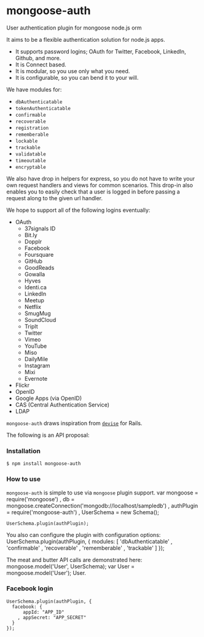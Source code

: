 mongoose-auth
=============

User authentication plugin for mongoose node.js orm

It aims to be a flexible authentication solution for node.js apps.

- It supports password logins; OAuth for Twitter, Facebook, LinkedIn, Github, and more.
- It is Connect based.
- It is modular, so you use only what you need.
- It is configurable, so you can bend it to your will.

We have modules for:

- `dbAuthenticatable`
- `tokenAuthenticatable`
- `confirmable`
- `recoverable`
- `registration`
- `rememberable`
- `lockable`
- `trackable`
- `validatable`
- `timeoutable`
- `encryptable`

We also have drop in helpers for express, so you do not have to write your
own request handlers and views for common scenarios. This drop-in also
enables you to easily check that a user is logged in before passing a
request along to the given url handler.

We hope to support all of the following logins eventually:

- OAuth
  - 37signals ID
  - Bit.ly
  - Dopplr
  - Facebook
  - Foursquare
  - GitHub
  - GoodReads
  - Gowalla
  - Hyves
  - Identi.ca
  - LinkedIn
  - Meetup
  - Netflix
  - SmugMug
  - SoundCloud
  - TripIt
  - Twitter
  - Vimeo
  - YouTube
  - Miso
  - DailyMile
  - Instagram
  - Mixi
  - Evernote
- Flickr
- OpenID
- Google Apps (via OpenID)
- CAS (Central Authentication Service)
- LDAP

`mongoose-auth` draws inspiration from [`devise`](https://github.com/plataformatec/devise) for Rails.

The following is an API proposal:

### Installation
    $ npm install mongoose-auth

### How to use
`mongoose-auth` is simple to use via `mongoose` plugin support.
    var mongoose = require('mongoose')
      , db = mongoose.createConnection('mongodb://localhost/sampledb')
      , authPlugin = require('mongoose-auth')
      , UserSchema = new Schema();
    
    UserSchema.plugin(authPlugin);

You also can configure the plugin with configuration options:
    UserSchema.plugin(authPlugin, {
      modules: [
          'dbAuthenticatable'
        , 'confirmable'
        , 'recoverable'
        , 'rememberable'
        , 'trackable'
      ]
    });

The meat and butter API calls are demonstrated here:
    mongoose.model('User', UserSchema);
    var User = mongoose.model('User');
    User.

### Facebook login
    UserSchema.plugin(authPlugin, {
      facebook: {
          appId: "APP_ID"
        , appSecret: "APP_SECRET"
      }
    });

